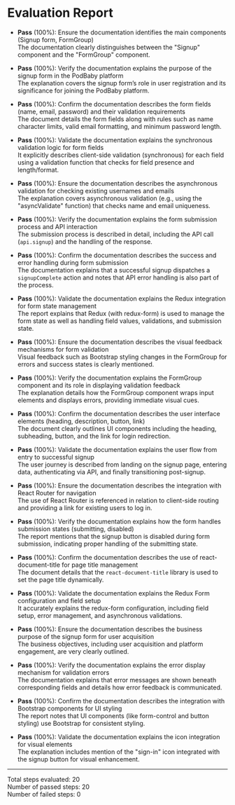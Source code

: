 # Evaluation Report

- **Pass** (100%): Ensure the documentation identifies the main components (Signup form, FormGroup)  
  The documentation clearly distinguishes between the "Signup" component and the "FormGroup" component.

- **Pass** (100%): Verify the documentation explains the purpose of the signup form in the PodBaby platform  
  The explanation covers the signup form’s role in user registration and its significance for joining the PodBaby platform.

- **Pass** (100%): Confirm the documentation describes the form fields (name, email, password) and their validation requirements  
  The document details the form fields along with rules such as name character limits, valid email formatting, and minimum password length.

- **Pass** (100%): Validate the documentation explains the synchronous validation logic for form fields  
  It explicitly describes client-side validation (synchronous) for each field using a validation function that checks for field presence and length/format.

- **Pass** (100%): Ensure the documentation describes the asynchronous validation for checking existing usernames and emails  
  The explanation covers asynchronous validation (e.g., using the "asyncValidate" function) that checks name and email uniqueness.

- **Pass** (100%): Verify the documentation explains the form submission process and API interaction  
  The submission process is described in detail, including the API call (`api.signup`) and the handling of the response.

- **Pass** (100%): Confirm the documentation describes the success and error handling during form submission  
  The documentation explains that a successful signup dispatches a `signupComplete` action and notes that API error handling is also part of the process.

- **Pass** (100%): Validate the documentation explains the Redux integration for form state management  
  The report explains that Redux (with redux-form) is used to manage the form state as well as handling field values, validations, and submission state.

- **Pass** (100%): Ensure the documentation describes the visual feedback mechanisms for form validation  
  Visual feedback such as Bootstrap styling changes in the FormGroup for errors and success states is clearly mentioned.

- **Pass** (100%): Verify the documentation explains the FormGroup component and its role in displaying validation feedback  
  The explanation details how the FormGroup component wraps input elements and displays errors, providing immediate visual cues.

- **Pass** (100%): Confirm the documentation describes the user interface elements (heading, description, button, link)  
  The document clearly outlines UI components including the heading, subheading, button, and the link for login redirection.

- **Pass** (100%): Validate the documentation explains the user flow from entry to successful signup  
  The user journey is described from landing on the signup page, entering data, authenticating via API, and finally transitioning post-signup.

- **Pass** (100%): Ensure the documentation describes the integration with React Router for navigation  
  The use of React Router is referenced in relation to client-side routing and providing a link for existing users to log in.

- **Pass** (100%): Verify the documentation explains how the form handles submission states (submitting, disabled)  
  The report mentions that the signup button is disabled during form submission, indicating proper handling of the submitting state.

- **Pass** (100%): Confirm the documentation describes the use of react-document-title for page title management  
  The document details that the `react-document-title` library is used to set the page title dynamically.

- **Pass** (100%): Validate the documentation explains the Redux Form configuration and field setup  
  It accurately explains the redux-form configuration, including field setup, error management, and asynchronous validations.

- **Pass** (100%): Ensure the documentation describes the business purpose of the signup form for user acquisition  
  The business objectives, including user acquisition and platform engagement, are very clearly outlined.

- **Pass** (100%): Verify the documentation explains the error display mechanism for validation errors  
  The documentation explains that error messages are shown beneath corresponding fields and details how error feedback is communicated.

- **Pass** (100%): Confirm the documentation describes the integration with Bootstrap components for UI styling  
  The report notes that UI components (like form-control and button styling) use Bootstrap for consistent styling.

- **Pass** (100%): Validate the documentation explains the icon integration for visual elements  
  The explanation includes mention of the "sign-in" icon integrated with the signup button for visual enhancement.

---

Total steps evaluated: 20  
Number of passed steps: 20  
Number of failed steps: 0